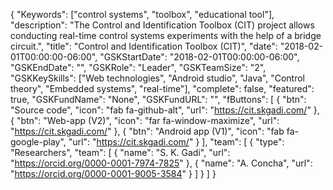 {
    "Keywords": ["control systems", "toolbox", "educational tool"],
    "description": "The Control and Identification Toolbox (CIT) project allows conducting real-time control systems experiments with the help of a bridge circuit.",
    "title": "Control and Identification Toolbox (CIT)",
    "date": "2018-02-01T00:00:00-06:00",
    "GSKStartDate": "2018-02-01T00:00:00-06:00",
    "GSKEndDate": "",
    "GSKRole": "Leader",
    "GSKTeamSize": "2",
    "GSKKeySkills": ["Web technologies", "Android studio", "Java", "Control theory", "Embedded systems", "real-time"],
    "complete": false,
    "featured": true,
    "GSKFundName": "None",
    "GSKFundURL": "",
    "fButtons": [
        {
            "btn": "Source code",
            "icon": "fab fa-github-alt",
            "url": "https://cit.skgadi.com/"
        },
        {
            "btn": "Web-app (V2)",
            "icon": "far fa-window-maximize",
            "url": "https://cit.skgadi.com/"
        },
        {
            "btn": "Android app (V1)",
            "icon": "fab fa-google-play",
            "url": "https://cit.skgadi.com/"
        }
    ],
    "team": [
        {
            "type": "Researchers",
            "team": [
                {
                    "name": "S. K. Gadi",
                    "url": "https://orcid.org/0000-0001-7974-7825"
                },
                {
                    "name": "A. Concha",
                    "url": "https://orcid.org/0000-0001-9005-3584"
                }
            ]
        }
    ]
}

